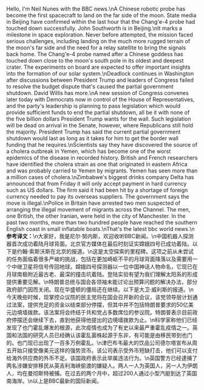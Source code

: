 Hello, I'm Neil Nunes with the BBC news.\nA Chinese robotic probe has become the first spacecraft to land on the far side of the moon. State media in Beijing have confirmed within the last hour that the Chang'e-4 probe had touched down successfully. John Southworth is in Beijing.\nIt marks a milestone in space exploration. Never before attempted, the mission faced serious challenges, including landing on the much more rugged terrain of the moon's far side and the need for a relay satellite to bring the signals back home. The Chang'e-4 probe named after a Chinese goddess has touched down close to the moon's south pole in its oldest and deepest crater. The experiments on board are expected to offer important insights into the formation of our solar system.\nDeadlock continues in Washington after discussions between President Trump and leaders of Congress failed to resolve the budget dispute that's caused the partial government shutdown. David Willis has more.\nA new session of Congress convenes later today with Democrats now in control of the House of Representatives, and the party's leadership is planning to pass legislation which would provide sufficient funds to end the partial shutdown, all be it with none of the five billion dollars President Trump wants for the wall. Such legislation will be dead on arrival in the Senate, however, where Republicans still hold the majority. President Trump has said the current partial government shutdown would last as long as it takes for him to get the border wall funding that he requires.\nScientists say they have discovered the source of a cholera outbreak in Yemen, which has become one of the worst epidemics of the disease in recorded history. British and French researchers have identified the cholera strain as one that originated in eastern Africa and was probably carried to Yemen by migrants. Yemen has seen more than a million cases of cholera.\nZimbabwe's biggest drinks company Delta has announced that from Friday it will only accept payment in hard currency such as US dollars. The firm said it had been hit by a shortage of foreign currency needed to pay its overseas suppliers. The government says the move is illegal.\nPolice in Britain have arrested two men suspected of arranging the illegal movement of migrants across the Channel. The men, one British, the other Iranian, were held in the city of Manchester. In the past two months, more than two hundred people have reached the southern English coast in small inflatable boats.\nThat's the latest bbc world news.\n**参考译文：**\n大家好，我是尼尔·努内斯，欢迎收听BBC新闻。\n中国机器人探测器首次成功着陆月球背面。北京官方媒体在最后时刻证实嫦娥四号已成功着陆。以下是约翰·索斯沃斯在北京的报道。\n这是太空探索的里程碑。这项之前从未尝试的任务面临着很多严峻的挑战，包括在更加崎岖不平的月球背面降落以及需要用一个中继卫星将信号传回地球。嫦娥四号探测器以一位中国神话人物命名，它现已在月球南极附近最古老、最深的撞击坑着陆。登陆实验有望为我们理解太阳系的形成提供重要见解。\n特朗普总统与国会各领袖未能讨论出预算问题的解决办法，部分政府部门因而关闭。现在华盛顿的僵局还在继续。以下是大卫·威利斯的报道。\n今天晚些时候，现掌控众议院的民主党将在国会召开新的会议，该党领导层计划通过法案，提供充足的资金以结束部分停摆，但其中并不包括特朗普要求的50亿美元边境墙拨款。该法案将会终结于共和党占多数席位的参议院。特朗普表示目前政府停摆还会继续下去，直到他获得他提出的边境墙拨款为止。\n科学家称他们已经发现了也门霍乱爆发的根源，此次疫情也成为了有史以来最严重霍乱疫情之一。英国和法国的研究人员已经确认该霍乱菌株起源于东非，有可能是由移民带到也门的。也门现已出现了一百多万例霍乱。\n津巴布韦最大的饮品公司德尔塔宣布从周五开始只接受像美元这样的强势货币。该公司表示受外币短缺打击，他们可以支付给海外供应商的外币不足。该国政府表示此举属违法行为。\n英国警方已经逮捕了两名涉嫌安排移民从英吉利海峡偷渡的嫌疑人。两人一人为英国人，另一人为伊朗人，均在曼彻斯特被捕。在过去的两个月中，超过200人通过小型汽艇到达了英国南海岸。\n以上是BBC最新的国际新闻。
        